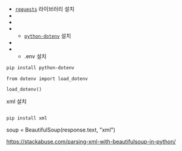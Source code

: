 - [`requests`](https://requests.readthedocs.io/en/latest/) 라이브러리 설치
- 
- 
- - [`python-dotenv`](https://github.com/theskumar/python-dotenv) 설치
- 
- - .env 설치
```bash
pip install python-dotenv
```

```
from dotenv import load_dotenv

load_dotenv()
```

xml 설치 

```bash

pip install xml

```

soup = BeautifulSoup(response.text, "xml")


https://stackabuse.com/parsing-xml-with-beautifulsoup-in-python/